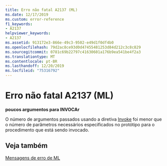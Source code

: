 ```yaml
---
title: Erro não fatal A2137 (ML)
ms.date: 12/17/2019
ms.custom: error-reference
f1_keywords:
- A2137
helpviewer_keywords:
- A2137
ms.assetid: 913172e3-866e-49c3-9502-e49d1f0df4b0
ms.openlocfilehash: 79d2ac8ce93d0d47455481253d84d212c3c8c829
ms.sourcegitcommit: 0781c69b22797c41630601a176b9ea541be4f2a3
ms.translationtype: MT
ms.contentlocale: pt-BR
ms.lasthandoff: 12/20/2019
ms.locfileid: "75316792"
---
```

# <a name="ml-nonfatal-error-a2137"></a>Erro não fatal A2137 (ML)

**poucos argumentos para INVOCAr**

O número de argumentos passados usando a diretiva [Invoke](invoke.md) foi menor que o número de parâmetros necessários especificados no protótipo para o procedimento que está sendo invocado.

## <a name="see-also"></a>Veja também

[Mensagens de erro de ML](ml-error-messages.md)
